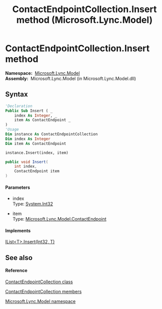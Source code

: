 ﻿---
title: ContactEndpointCollection.Insert method  (Microsoft.Lync.Model)
TOCTitle: 'Insert method '
ms:assetid: M:Microsoft.Lync.Model.ContactEndpointCollection.Insert(System.Int32,Microsoft.Lync.Model.ContactEndpoint)_DI_3_UC_OCS14MrefLyncWPF
ms:mtpsurl: https://msdn.microsoft.com/en-us/library/microsoft.lync.model.contactendpointcollection.insert(v=office.15)
ms:contentKeyID: 48596756
ms.date: 07/28/2014
mtps_version: v=office.15
f1_keywords:
- Microsoft.Lync.Model.ContactEndpointCollection.Insert
dev_langs:
- CSharp
- JScript
- VB
- other
---

# ContactEndpointCollection.Insert method

**Namespace:**  [Microsoft.Lync.Model](microsoft-lync-model-namespace_2.md)  
**Assembly:**  Microsoft.Lync.Model (in Microsoft.Lync.Model.dll)

## Syntax

``` vb
'Declaration
Public Sub Insert ( _
    index As Integer, _
    item As ContactEndpoint _
)
'Usage
Dim instance As ContactEndpointCollection
Dim index As Integer
Dim item As ContactEndpoint

instance.Insert(index, item)
```

``` csharp
public void Insert(
    int index,
    ContactEndpoint item
)
```

#### Parameters

  - index  
    Type: [System.Int32](http://msdn2.microsoft.com/en-us/library/td2s409d)  

<!-- end list -->

  - item  
    Type: [Microsoft.Lync.Model.ContactEndpoint](contactendpoint-class-microsoft-lync-model_2.md)  

#### Implements

[IList\<T\>.Insert(Int32, T)](http://msdn2.microsoft.com/en-us/library/8zsfbxz8)  

## See also

#### Reference

[ContactEndpointCollection class](contactendpointcollection-class-microsoft-lync-model_2.md)

[ContactEndpointCollection members](contactendpointcollection-members-microsoft-lync-model_2.md)

[Microsoft.Lync.Model namespace](microsoft-lync-model-namespace_2.md)

